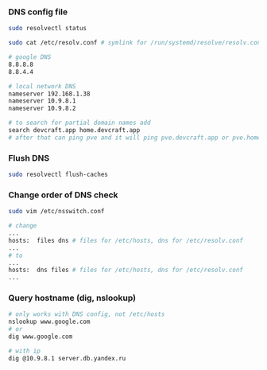 ### DNS config file

```bash
sudo resolvectl status

sudo cat /etc/resolv.conf # symlink for /run/systemd/resolve/resolv.conf - DONT EDIT ORIGINAL!

# google DNS
8.8.8.8
8.8.4.4

# local network DNS
nameserver 192.168.1.38
nameserver 10.9.8.1
nameserver 10.9.8.2 

# to search for partial domain names add
search devcraft.app home.devcraft.app
# after that can ping pve and it will ping pve.devcraft.app or pve.home.devcraft.app if finds such host in hosts records
```

### Flush DNS

```bash
sudo resolvectl flush-caches
```

### Change order of DNS check

```bash
sudo vim /etc/nsswitch.conf

# change
...
hosts:  files dns # files for /etc/hosts, dns for /etc/resolv.conf
...
# to
...
hosts:  dns files # files for /etc/hosts, dns for /etc/resolv.conf
...
```

### Query hostname (dig, nslookup)

```bash
# only works with DNS config, not /etc/hosts
nslookup www.google.com
# or
dig www.google.com

# with ip
dig @10.9.8.1 server.db.yandex.ru
```

